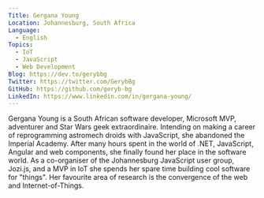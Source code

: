 ```yaml
---
Title: Gergana Young
Location: Johannesburg, South Africa
Language:
  - English
Topics:
  - IoT
  - JavaScript
  - Web Development
Blog: https://dev.to/gerybbg
Twitter: https://twitter.com/GerybBg
GitHub: https://github.com/geryb-bg
LinkedIn: https://www.linkedin.com/in/gergana-young/
---
```

Gergana Young is a South African software developer, Microsoft MVP, adventurer and Star Wars geek extraordinaire. Intending on making a career of reprogramming astromech droids with JavaScript, she abandoned the Imperial Academy. After many hours spent in the world of .NET, JavaScript, Angular and web components, she finally found her place in the software world. As a co-organiser of the Johannesburg JavaScript user group, Jozi.js, and a MVP in IoT she spends her spare time building cool software for "things". Her favourite area of research is the convergence of the web and Internet-of-Things.
